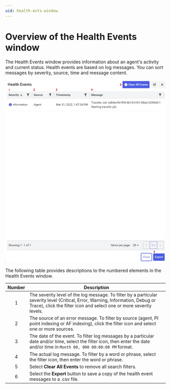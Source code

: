 ```yaml
---
uid: health-evts-window
---
```


# Overview of the Health Events window

The Health Events window provides information about an agent's activity and current status. Health events are based on log messages. You can sort messages by severity, source, time and message content.

![](../../images/health-evts-window.png)

The following table provides descriptions to the numbered elements in the Health Events window.

| Number  | Description                                                  |
| :-----: | ------------------------------------------------------------ |
| 1  | The severity level of the log message. To filter by a particular severity level (Critical, Error, Warning, Information, Debug or Trace), click the filter icon and select one or more severity levels.        |
| 2  | The source of an error message. To filter by source (agent, PI point indexing or AF indexing), click the filter icon and select one or more sources.  |
| 3  | The date of the event. To filter log messages by a particular date and/or time, select the filter icon, then enter the date and/or time in `Month 00, 000 00:00:00 PM` format.  |
| 4  | The actual log message. To filter by a word or phrase, select the filter icon, then enter the word or phrase.      |
| 5  | Select **Clear All Events** to remove all search filters. |
| 6  | Select the **Export** button to save a copy of the health event messages to a .csv file.                               |

